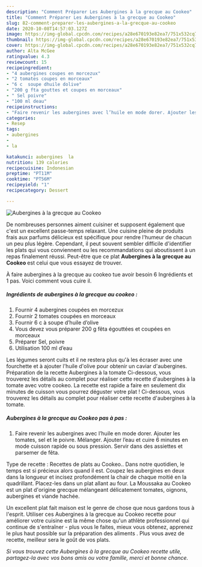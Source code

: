 ```yaml
---
description: "Comment Préparer Les Aubergines à la grecque au Cookeo"
title: "Comment Préparer Les Aubergines à la grecque au Cookeo"
slug: 82-comment-preparer-les-aubergines-a-la-grecque-au-cookeo
date: 2020-10-08T14:57:03.127Z
image: https://img-global.cpcdn.com/recipes/a28e670193e82ea7/751x532cq70/aubergines-a-la-grecque-au-cookeo-photo-principale-de-la-recette.jpg
thumbnail: https://img-global.cpcdn.com/recipes/a28e670193e82ea7/751x532cq70/aubergines-a-la-grecque-au-cookeo-photo-principale-de-la-recette.jpg
cover: https://img-global.cpcdn.com/recipes/a28e670193e82ea7/751x532cq70/aubergines-a-la-grecque-au-cookeo-photo-principale-de-la-recette.jpg
author: Alta McGee
ratingvalue: 4.3
reviewcount: 15
recipeingredient:
- "4 aubergines coupes en morcezux"
- "2 tomates coupes en morceaux"
- "6 c  soupe dhuile dolive"
- "200 g fta gouttes et coupes en morceaux"
- " Sel poivre"
- "100 ml deau"
recipeinstructions:
- "Faire revenir les aubergines avec l’huile en mode dorer. Ajouter les tomates, sel et le poivre. Mélanger. Ajouter l’eau et cuire 6 minutes en mode cuisson rapide ou sous pression. Servir dans des assiettes et parsemer de fêta."
categories:
- Resep
tags:
- aubergines
- 
- la

katakunci: aubergines  la 
nutrition: 139 calories
recipecuisine: Indonesian
preptime: "PT11M"
cooktime: "PT56M"
recipeyield: "1"
recipecategory: Dessert

---
```



![Aubergines à la grecque au Cookeo](https://img-global.cpcdn.com/recipes/a28e670193e82ea7/751x532cq70/aubergines-a-la-grecque-au-cookeo-photo-principale-de-la-recette.jpg)

De nombreuses personnes aiment cuisiner et supposent également que c'est un excellent passe-temps relaxant. Une cuisine pleine de produits frais aux parfums délicieux est spécifique pour rendre l'humeur de chacun un peu plus légère. Cependant, il peut souvent sembler difficile d'identifier les plats qui vous conviennent ou les recommandations qui aboutissent à un repas finalement réussi. Peut-être que ce plat <strong> Aubergines à la grecque au Cookeo </strong> est celui que vous essayez de trouver.

<!--inarticleads1-->

À faire aubergines à la grecque au cookeo tue avoir besoin 6 Ingrédients et 1 pas. Voici comment vous cuire il.

##### Ingrédients de aubergines à la grecque au cookeo :

1. Fournir 4 aubergines coupées en morcezux
1. Fournir 2 tomates coupées en morceaux
1. Fournir 6 c à soupe d’huile d’olive
1. Vous devez vous préparer 200 g fêta égouttées et coupées en morceaux
1. Préparer  Sel, poivre
1. Utilisation 100 ml d’eau


Les légumes seront cuits et il ne restera plus qu&#39;à les écraser avec une fourchette et à ajouter l&#39;huile d&#39;olive pour obtenir un caviar d&#39;aubergines. Préparation de la recette Aubergines à la tomate Ci-dessous, vous trouverez les détails au complet pour réaliser cette recette d&#39;aubergines à la tomate avec votre cookeo. La recette est rapide a faire en seulement dix minutes de cuisson vous pourrez déguster votre plat ! Ci-dessous, vous trouverez les détails au complet pour réaliser cette recette d&#39;aubergines à la tomate. 

<!--inarticleads2-->

##### Aubergines à la grecque au Cookeo pas à pas :

1. Faire revenir les aubergines avec l’huile en mode dorer. Ajouter les tomates, sel et le poivre. Mélanger. Ajouter l’eau et cuire 6 minutes en mode cuisson rapide ou sous pression. Servir dans des assiettes et parsemer de fêta.


Type de recette : Recettes de plats au Cookeo.. Dans notre quotidien, le temps est si précieux alors quand il est. Coupez les aubergines en deux dans la longueur et incisez profondément la chair de chaque moitié en la quadrillant. Placez-les dans un plat allant au four. La Moussaka au Cookeo est un plat d&#39;origine grecque mélangeant délicatement tomates, oignons, aubergines et viande hachée. 

<!--inarticleads1-->

<p>
Un excellent plat fait maison est le genre de chose que nous gardons tous à l'esprit. Utiliser ces Aubergines à la grecque au Cookeo recette pour améliorer votre cuisine est la même chose qu'un athlète professionnel qui continue de s'entraîner - plus vous le faites, mieux vous obtenez, apprenez le plus haut possible sur la préparation des aliments . Plus vous avez de recette, meilleur sera le goût de vos plats.
</p>

<p>
<i>Si vous trouvez cette Aubergines à la grecque au Cookeo recette utile, partagez-la avec vos bons amis ou votre famille, merci et bonne chance.</i>
</p>

